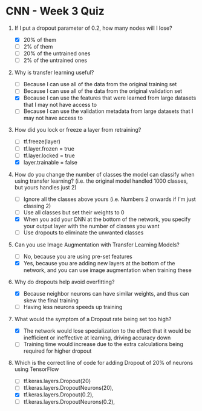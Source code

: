 # CNN - Week 3 Quiz

1. If I put a dropout parameter of 0.2, how many nodes will I lose?

   - [X] 20% of them
   - [ ] 2% of them
   - [ ] 20% of the untrained ones
   - [ ] 2% of the untrained ones

2. Why is transfer learning useful?

   - [ ] Because I can use all of the data from the original training set
   - [ ] Because I can use all of the data from the original validation set
   - [X] Because I can use the features that were learned from large datasets that I may not have access to
   - [ ] Because I can use the validation metadata from large datasets that I may not have access to

3. How did you lock or freeze a layer from retraining?

   - [ ] tf.freeze(layer)
   - [ ] tf.layer.frozen = true
   - [ ] tf.layer.locked = true
   - [X] layer.trainable = false

4. How do you change the number of classes the model can classify when using transfer learning? (i.e. the original model handled 1000 classes, but yours handles just 2)

   - [ ] Ignore all the classes above yours (i.e. Numbers 2 onwards if I'm just classing 2)
   - [ ] Use all classes but set their weights to 0
   - [X] When you add your DNN at the bottom of the network, you specify your output layer with the number of classes you want
   - [ ] Use dropouts to eliminate the unwanted classes

5. Can you use Image Augmentation with Transfer Learning Models?

   - [ ] No, because you are using pre-set features
   - [X] Yes, because you are adding new layers at the bottom of the network, and you can use image augmentation when training these

6. Why do dropouts help avoid overfitting?

   - [X] Because neighbor neurons can have similar weights, and thus can skew the final training
   - [ ] Having less neurons speeds up training

7. What would the symptom of a Dropout rate being set too high?

   - [X] The network would lose specialization to the effect that it would be inefficient or ineffective at learning, driving accuracy down
   - [ ] Training time would increase due to the extra calculations being required for higher dropout

8. Which is the correct line of code for adding Dropout of 20% of neurons using TensorFlow

   - [ ] tf.keras.layers.Dropout(20)
   - [ ] tf.keras.layers.DropoutNeurons(20),
   - [X] tf.keras.layers.Dropout(0.2),
   - [ ] tf.keras.layers.DropoutNeurons(0.2),
